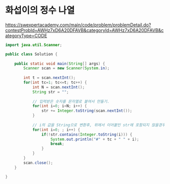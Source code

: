 # 화섭이의 정수 나열
https://swexpertacademy.com/main/code/problem/problemDetail.do?contestProbId=AWHz7xD6A20DFAVB&categoryId=AWHz7xD6A20DFAVB&categoryType=CODE

```java
import java.util.Scanner;

public class Solution {
	
	public static void main(String[] args) {
		Scanner scan = new Scanner(System.in);
		
		int t = scan.nextInt();
		for(int tc=1; tc<=t; tc++) {
			int N = scan.nextInt();
			String str = "";
			
			// 입력받은 숫자를 문자열로 붙여서 만들기.
			for(int i=0; i<N; i++) {
				str += Integer.toString(scan.nextInt());
			}
			
			// i의 값을 String으로 변환후, 위에서 이어붙인 str에 포함되지 않을경우 -> 가장 작은 정수
			for(int i=0; ; i++) {
				if(!str.contains(Integer.toString(i))) {
					System.out.println("#" + tc + " " + i);
					break;
				}
			}
		}
		scan.close();
	}

}

```
